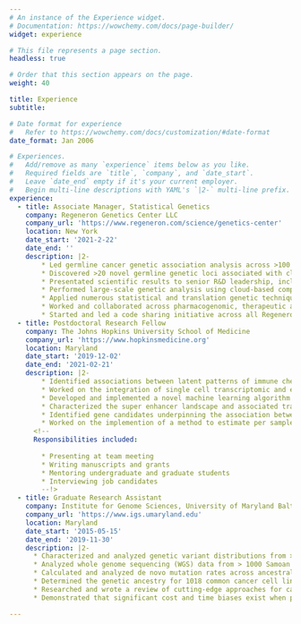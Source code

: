 ```yaml
---
# An instance of the Experience widget.
# Documentation: https://wowchemy.com/docs/page-builder/
widget: experience

# This file represents a page section.
headless: true

# Order that this section appears on the page.
weight: 40

title: Experience
subtitle:

# Date format for experience
#   Refer to https://wowchemy.com/docs/customization/#date-format
date_format: Jan 2006

# Experiences.
#   Add/remove as many `experience` items below as you like.
#   Required fields are `title`, `company`, and `date_start`.
#   Leave `date_end` empty if it's your current employer.
#   Begin multi-line descriptions with YAML's `|2-` multi-line prefix.
experience:
  - title: Associate Manager, Statistical Genetics
    company: Regeneron Genetics Center LLC
    company_url: 'https://www.regeneron.com/science/genetics-center'
    location: New York
    date_start: '2021-2-22'
    date_end: ''
    description: |2-
        * Led germline cancer genetic association analysis across >100 EHR derived cancer phenotypes, which led to >3 patent filings within my first 18 months
        * Discovered >20 novel germline genetic loci associated with clonal hematopoiesis of indeterminate potential (CHIP), including multiple independent protective missense variant associations supportive of therapeutic target potential
        * Presentated scientific results to senior R&D leadership, including company co-founder and CSO
        * Performed large-scale genetic analysis using cloud-based computational infrastructure (e.g. AWS, DNANexus), and developed >5 DNANexus applets as components of genetic data processing pipelines
        * Applied numerous statistical and translation genetic techniques (e.g. GWAS, fine-mapping, regression and classification, meta analysis, genetic risk scores) for the analysis of genetic and phenotypic data
        * Worked and collaborated across pharmacogenomic, therapeutic area, clinical trial, and translational genetic teams as part of multiple interdisciplinary cancer projects
        * Started and led a code sharing initiative across all Regeneron Genetic Center analytical teams in order to increase computational learning, visibility, resource usage, and efficiency
  - title: Postdoctoral Research Fellow
    company: The Johns Hopkins University School of Medicine
    company_url: 'https://www.hopkinsmedicine.org'
    location: Maryland
    date_start: '2019-12-02'
    date_end: '2021-02-21'
    description: |2-
        * Identified associations between latent patterns of immune checkpoint inhibitor response in melanoma and progression free survival
        * Worked on the integration of single cell transcriptomic and epigenomic sequencing data
        * Developed and implemented a novel machine learning algorithm that uses a top-scoring pairs (TSP) approach to perform regression
        * Characterized the super enhancer landscape and associated transcription factor enrichements in head and neck squamous cell carcinoma
        * Identified gene candidates underpinning the association between vitamin D and head and neck cancer
        * Worked on the implemention of a method to estimate per sample immunogenicity scores that derive from cancer-specific alternative splicing events
      <!--   
      Responsibilities included:
        
        * Presenting at team meeting
        * Writing manuscripts and grants
        * Mentoring undergraduate and graduate students
        * Interviewing job candidates
        --!>        
  - title: Graduate Research Assistant
    company: Institute for Genome Sciences, University of Maryland Baltimore
    company_url: 'https://www.igs.umaryland.edu'
    location: Maryland
    date_start: '2015-05-15'
    date_end: '2019-11-30'
    description: |2-
      * Characterized and analyzed genetic variant distributions from > 40,000 human genomes as part of the NHLBI TOPMed program
      * Analyzed whole genome sequencing (WGS) data from > 1000 Samoan individuals to study the evolutionary history of modern Samoa
      * Calculated and analyzed de novo mutation rates across ancestrally diverse human populations and discovered a mutation reduction in the Amish founder population
      * Determined the genetic ancestry for 1018 common cancer cell line models and identified gene expression and mutation differences from ancestrally diverse cancer cell lines
      * Researched and wrote a review of cutting-edge approaches for cancer detection and treatment via non-invasive liquid biopsy
      * Demonstrated that significant cost and time biases exist when performing clinical genetic variant prioritization on individuals with non-European ancestral backgrounds

---
```

